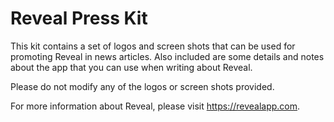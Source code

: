 # Reveal Press Kit

This kit contains a set of logos and screen shots that can be used for promoting Reveal in news articles. Also included are some details and notes about the app that you can use when writing about Reveal.

Please do not modify any of the logos or screen shots provided.

For more information about Reveal, please visit <https://revealapp.com>.